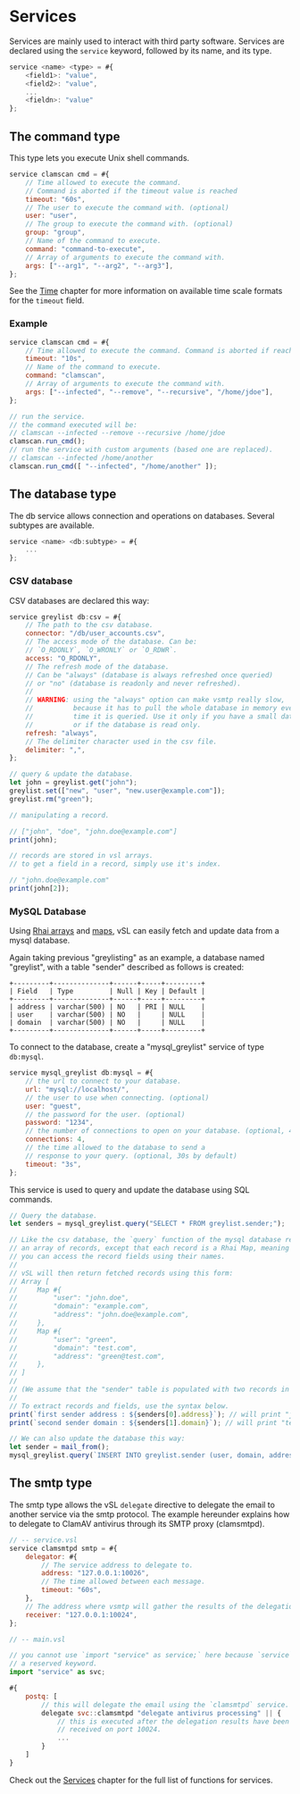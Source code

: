 # Services

Services are mainly used to interact with third party software.
Services are declared using the `service` keyword, followed by its name, and its type.

```js
service <name> <type> = #{
    <field1>: "value",
    <field2>: "value",
    ...
    <fieldn>: "value"
};
```

## The command type

This type lets you execute Unix shell commands.

```js
service clamscan cmd = #{
    // Time allowed to execute the command.
    // Command is aborted if the timeout value is reached
    timeout: "60s",
    // The user to execute the command with. (optional)
    user: "user",
    // The group to execute the command with. (optional)
    group: "group",
    // Name of the command to execute.
    command: "command-to-execute",
    // Array of arguments to execute the command with.
    args: ["--arg1", "--arg2", "--arg3"],
};
```

See the [Time](../../start/configuration/time.md) chapter for more information on available time scale formats for the `timeout` field.

### Example

```js
service clamscan cmd = #{
    // Time allowed to execute the command. Command is aborted if reached.
    timeout: "10s",
    // Name of the command to execute.
    command: "clamscan",
    // Array of arguments to execute the command with.
    args: ["--infected", "--remove", "--recursive", "/home/jdoe"],
};

// run the service.
// the command executed will be:
// clamscan --infected --remove --recursive /home/jdoe
clamscan.run_cmd();
// run the service with custom arguments (based one are replaced).
// clamscan --infected /home/another
clamscan.run_cmd([ "--infected", "/home/another" ]);
```

## The database type

The db service allows connection and operations on databases. Several subtypes are available.

```js
service <name> <db:subtype> = #{
    ...
};
```

### CSV database

CSV databases are declared this way:

```js
service greylist db:csv = #{
    // The path to the csv database.
    connector: "/db/user_accounts.csv",
    // The access mode of the database. Can be:
    // `O_RDONLY`, `O_WRONLY` or `O_RDWR`.
    access: "O_RDONLY",
    // The refresh mode of the database.
    // Can be "always" (database is always refreshed once queried)
    // or "no" (database is readonly and never refreshed).
    //
    // WARNING: using the "always" option can make vsmtp really slow,
    //          because it has to pull the whole database in memory every
    //          time it is queried. Use it only if you have a small database
    //          or if the database is read only.
    refresh: "always",
    // The delimiter character used in the csv file.
    delimiter: ",",
};

// query & update the database.
let john = greylist.get("john");
greylist.set(["new", "user", "new.user@example.com"]);
greylist.rm("green");

// manipulating a record.

// ["john", "doe", "john.doe@example.com"]
print(john);

// records are stored in vsl arrays.
// to get a field in a record, simply use it's index.

// "john.doe@example.com"
print(john[2]);
```

### MySQL Database

Using [Rhai arrays](https://rhai.rs/book/language/arrays.html) and [maps](https://rhai.rs/book/language/object-maps.html#object-maps), vSL can easily fetch and update data from a mysql database.

Again taking previous "greylisting" as an example, a database named "greylist", with a table "sender" described as follows is created:

```console
+---------+--------------+------+-----+---------+
| Field   | Type         | Null | Key | Default |
+---------+--------------+------+-----+---------+
| address | varchar(500) | NO   | PRI | NULL    |
| user    | varchar(500) | NO   |     | NULL    |
| domain  | varchar(500) | NO   |     | NULL    |
+---------+--------------+------+-----+---------+
```

To connect to the database, create a "mysql_greylist" service of type `db:mysql`.

```js
service mysql_greylist db:mysql = #{
    // the url to connect to your database.
    url: "mysql://localhost/",
    // the user to use when connecting. (optional)
    user: "guest",
    // the password for the user. (optional)
    password: "1234",
    // the number of connections to open on your database. (optional, 4 by default)
    connections: 4,
    // the time allowed to the database to send a
    // response to your query. (optional, 30s by default)
    timeout: "3s",
};
```

This service is used to query and update the database using SQL commands.

```js
// Query the database.
let senders = mysql_greylist.query("SELECT * FROM greylist.sender;");

// Like the csv database, the `query` function of the mysql database return
// an array of records, except that each record is a Rhai Map, meaning that
// you can access the record fields using their names.
//
// vSL will then return fetched records using this form:
// Array [
//     Map #{
//         "user": "john.doe",
//         "domain": "example.com",
//         "address": "john.doe@example.com",
//     },
//     Map #{
//         "user": "green",
//         "domain": "test.com",
//         "address": "green@test.com",
//     },
// ]
//
// (We assume that the "sender" table is populated with two records in the above example)
//
// To extract records and fields, use the syntax below.
print(`first sender address : ${senders[0].address}`); // will print "john.doe@example.com";
print(`second sender domain : ${senders[1].domain}`); // will print "test.com";

// We can also update the database this way:
let sender = mail_from();
mysql_greylist.query(`INSERT INTO greylist.sender (user, domain, address) values (${sender.local_part}, ${sender.domain}, ${sender.address});`);
```

## The smtp type

The smtp type allows the vSL `delegate` directive to delegate the email to another service via the smtp protocol. The example hereunder explains how to delegate to ClamAV antivirus through its SMTP proxy (clamsmtpd).

```js
// -- service.vsl
service clamsmtpd smtp = #{
    delegator: #{
        // The service address to delegate to.
        address: "127.0.0.1:10026",
        // The time allowed between each message.
        timeout: "60s",
    },
    // The address where vsmtp will gather the results of the delegation.
    receiver: "127.0.0.1:10024",
};

// -- main.vsl

// you cannot use `import "service" as service;` here because `service` is
// a reserved keyword.
import "service" as svc;

#{
    postq: [
        // this will delegate the email using the `clamsmtpd` service.
        delegate svc::clamsmtpd "delegate antivirus processing" || {
            // this is executed after the delegation results have been
            // received on port 10024.
            ...
        }
    ]
}
```

Check out the [Services](./api/Services.md) chapter for the full list of functions for services.
